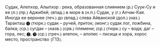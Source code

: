---
---

Судак, Алепхор, Алыпхор
: река, образованная слиянием ⦅р.⦆ Суук-Су и ее ⦅л.⦆ ⦅пр.⦆ Аджибей; ⦅впад.⦆ в море в ⦅н.п.⦆ Судак, у ⦅г.⦆ Алчак-Кая. Иногда ее верхнее ⦅теч.⦆ до ⦅впад.⦆ слева Айванской ⦅дол.⦆ ⦅наз.⦆ Таракташ ❶ ⦅тюрк.⦆ судак – ручей, приток; ⦅монг.⦆ судак лог, ложбина, балка; ⦅ср.⦆ сугдак – ⦅назв.⦆ ⦅срв.⦆ племени; ⦅ср.⦆ ⦅тюрк.⦆ су – вода; даг – гора, лес; ❷, ❸ ⦅ср.⦆ ⦅греч.⦆ алепон, – алопис – лисица и хора, хорос место, пространство ⦃Г13⦄.

